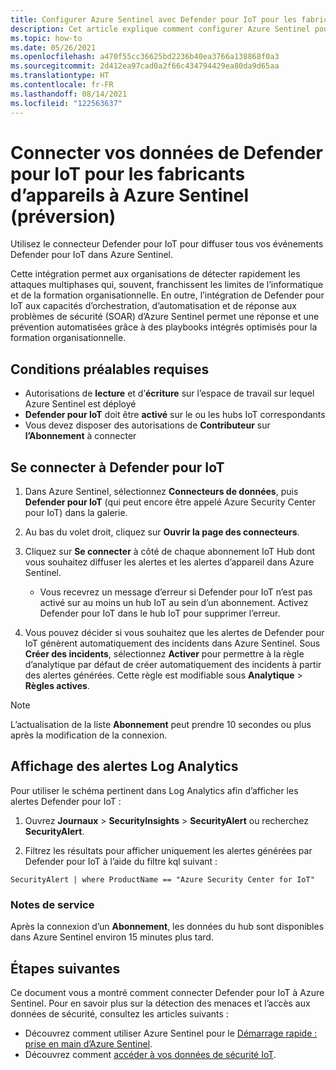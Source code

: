 ```yaml
---
title: Configurer Azure Sentinel avec Defender pour IoT pour les fabricants d’appareils
description: Cet article explique comment configurer Azure Sentinel pour recevoir des données de votre solution Defender pour IoT pour les fabricants d’appareils.
ms.topic: how-to
ms.date: 05/26/2021
ms.openlocfilehash: a470f55cc36625bd2236b40ea3766a138868f0a3
ms.sourcegitcommit: 2d412ea97cad0a2f66c434794429ea80da9d65aa
ms.translationtype: HT
ms.contentlocale: fr-FR
ms.lasthandoff: 08/14/2021
ms.locfileid: "122563637"
---
```

# <a name="connect-your-data-from-defender-for-iot-for-device-builders-to-azure-sentinel-public-preview"></a>Connecter vos données de Defender pour IoT pour les fabricants d’appareils à Azure Sentinel (préversion)

Utilisez le connecteur Defender pour IoT pour diffuser tous vos événements Defender pour IoT dans Azure Sentinel. 

Cette intégration permet aux organisations de détecter rapidement les attaques multiphases qui, souvent, franchissent les limites de l’informatique et de la formation organisationnelle. En outre, l’intégration de Defender pour IoT aux capacités d’orchestration, d’automatisation et de réponse aux problèmes de sécurité (SOAR) d’Azure Sentinel permet une réponse et une prévention automatisées grâce à des playbooks intégrés optimisés pour la formation organisationnelle. 

## <a name="prerequisites"></a>Conditions préalables requises

- Autorisations de **lecture** et d’**écriture** sur l’espace de travail sur lequel Azure Sentinel est déployé
- **Defender pour IoT** doit être **activé** sur le ou les hubs IoT correspondants
- Vous devez disposer des autorisations de **Contributeur** sur **l’Abonnement** à connecter

## <a name="connect-to-defender-for-iot"></a>Se connecter à Defender pour IoT

1. Dans Azure Sentinel, sélectionnez **Connecteurs de données**, puis **Defender pour IoT** (qui peut encore être appelé Azure Security Center pour IoT) dans la galerie.

1. Au bas du volet droit, cliquez sur **Ouvrir la page des connecteurs**.

1. Cliquez sur **Se connecter** à côté de chaque abonnement IoT Hub dont vous souhaitez diffuser les alertes et les alertes d’appareil dans Azure Sentinel.
    - Vous recevrez un message d’erreur si Defender pour IoT n’est pas activé sur au moins un hub IoT au sein d’un abonnement. Activez Defender pour IoT dans le hub IoT pour supprimer l’erreur.

1. Vous pouvez décider si vous souhaitez que les alertes de Defender pour IoT génèrent automatiquement des incidents dans Azure Sentinel. Sous **Créer des incidents**, sélectionnez **Activer** pour permettre à la règle d’analytique par défaut de créer automatiquement des incidents à partir des alertes générées. Cette règle est modifiable sous **Analytique** > **Règles actives**.

> [!NOTE]
> L’actualisation de la liste **Abonnement** peut prendre 10 secondes ou plus après la modification de la connexion. 

## <a name="log-analytics-alert-view"></a>Affichage des alertes Log Analytics

Pour utiliser le schéma pertinent dans Log Analytics afin d’afficher les alertes Defender pour IoT :

1. Ouvrez **Journaux** > **SecurityInsights** > **SecurityAlert** ou recherchez **SecurityAlert**.

1. Filtrez les résultats pour afficher uniquement les alertes générées par Defender pour IoT à l’aide du filtre kql suivant :

```kusto
SecurityAlert | where ProductName == "Azure Security Center for IoT"
```

### <a name="service-notes"></a>Notes de service

Après la connexion d’un **Abonnement**, les données du hub sont disponibles dans Azure Sentinel environ 15 minutes plus tard.

## <a name="next-steps"></a>Étapes suivantes

Ce document vous a montré comment connecter Defender pour IoT à Azure Sentinel. Pour en savoir plus sur la détection des menaces et l’accès aux données de sécurité, consultez les articles suivants :

- Découvrez comment utiliser Azure Sentinel pour le [Démarrage rapide : prise en main d’Azure Sentinel](/azure/defender-for-iot/device-builders/articles/sentinel/get-visibility.md).
- Découvrez comment [accéder à vos données de sécurité IoT](how-to-security-data-access.md).